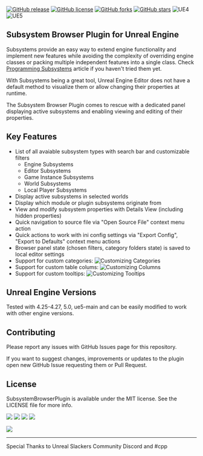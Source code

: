 [![GitHub release](https://img.shields.io/github/release/aquanox/SubsystemBrowserPlugin.svg)](https://github.com/aquanox/SubsystemBrowserPlugin/releases)
[![GitHub license](https://img.shields.io/github/license/aquanox/SubsystemBrowserPlugin)](https://github.com/aquanox/SubsystemBrowserPlugin/blob/main/LICENSE)
[![GitHub forks](https://img.shields.io/github/forks/aquanox/SubsystemBrowserPlugin)](https://github.com/aquanox/SubsystemBrowserPlugin/network)
[![GitHub stars](https://img.shields.io/github/stars/aquanox/SubsystemBrowserPlugin)](https://github.com/aquanox/SubsystemBrowserPlugin/stargazers)
![UE4](https://img.shields.io/badge/UE4-4.25+-lightgrey)
![UE5](https://img.shields.io/badge/UE5-5.0+-lightgrey)

## Subsystem Browser Plugin for Unreal Engine

Subsystems provide an easy way to extend engine functionality and implement new features while avoiding the complexity of overriding engine classes or packing multiple independent features into a single class.
Check [Programming Subsystems](https://docs.unrealengine.com/4.27/en-US/ProgrammingAndScripting/Subsystems/) article if you haven't tried them yet.

With Subsystems being a great tool, Unreal Engine Editor does not have a default method to visualize them or allow changing their properties at runtime.

The Subsystem Browser Plugin comes to rescue with a dedicated panel displaying active subsystems and enabling viewing and editing of their properties.

## Key Features

 * List of all avaiable subsystem types with search bar and customizable filters
   * Engine Subsystems
   * Editor Subsystems
   * Game Instance Subsystems
   * World Subsystems
   * Local Player Subsystems  
 * Display active subsystems in selected worlds
 * Display which module or plugin subsystems originate from
 * View and modify subsystem properties with Details View (including hidden properties)
 * Quick navigation to source file via "Open Source File" context menu action
 * Quick actions to work with ini config settings via "Export Config", "Export to Defaults" context menu actions
 * Browser panel state (chosen filters, category folders state) is saved to local editor settings
 * Support for custom categories: ![Customizing Categories](https://github.com/aquanox/SubsystemBrowserPlugin/wiki/Customizing-Categories)
 * Support for custom table colums: ![Customizing Columns](https://github.com/aquanox/SubsystemBrowserPlugin/wiki/Customizing-Columns)
 * Support for custom tooltips: ![Customizing Tooltips](https://github.com/aquanox/SubsystemBrowserPlugin/wiki/Customizing-Tooltips)
 
## Unreal Engine Versions

Tested with 4.25-4.27, 5.0, ue5-main and can be easily modified to work with other engine versions.

## Contributing

Please report any issues with GitHub Issues page for this repository.

If you want to suggest changes, improvements or updates to the plugin open new GitHub Issue requesting them or Pull Request.

## License

SubsystemBrowserPlugin is available under the MIT license. See the LICENSE file for more info.

![](Images/UE4-Preview.png)
![](Images/UE4-Search.png)
![](Images/UE4-ContextMenu.png)
![](Images/UE4-ViewOptions.png)

![](Images/UE5-Preview.png)

---

Special Thanks to Unreal Slackers Community Discord and #cpp 
